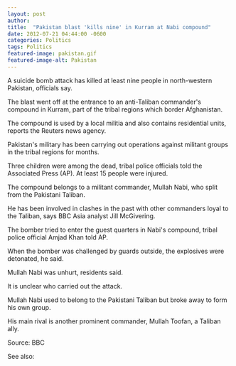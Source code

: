 ```yaml
---
layout: post
author: 
title:  "Pakistan blast 'kills nine' in Kurram at Nabi compound"
date: 2012-07-21 04:44:00 -0600
categories: Politics
tags: Politics
featured-image: pakistan.gif
featured-image-alt: Pakistan
---
```

A suicide bomb attack has killed at least nine people in north-western Pakistan, officials say.

The blast went off at the entrance to an anti-Taliban commander's compound in Kurram, part of the tribal regions which border Afghanistan.

The compound is used by a local militia and also contains residential units, reports the Reuters news agency.

Pakistan's military has been carrying out operations against militant groups in the tribal regions for months.

Three children were among the dead, tribal police officials told the Associated Press (AP). At least 15 people were injured.

The compound belongs to a militant commander, Mullah Nabi, who split from the Pakistani Taliban.

He has been involved in clashes in the past with other commanders loyal to the Taliban, says BBC Asia analyst Jill McGivering.

The bomber tried to enter the guest quarters in Nabi's compound, tribal police official Amjad Khan told AP.

When the bomber was challenged by guards outside, the explosives were detonated, he said.

Mullah Nabi was unhurt, residents said.

It is unclear who carried out the attack.

Mullah Nabi used to belong to the Pakistani Taliban but broke away to form his own group.

His main rival is another prominent commander, Mullah Toofan, a Taliban ally.

Source: BBC

<a href="https://www.bbc.com/news/world-asia-18937158" data-iframely-url></a>

See also: 
<a href="http://thenewworldpost.com/politics/2022/02/22/9-11-sequence.html" data-iframely-url></a>
